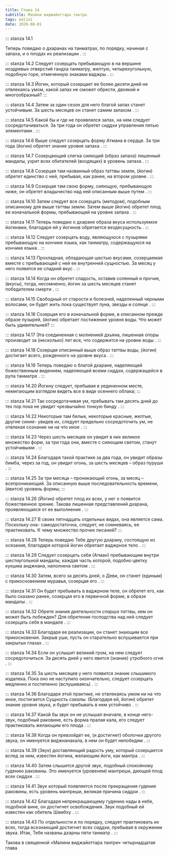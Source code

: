 ```yaml
---
title: Глава 14
subtitle: Малини виджайоттара тантра
tags: malini
date: 2020-08-01
---
```


::: stanza 14.1

Теперь поведаю о дхаранах на танматрах, по порядку, начиная с запаха, и о плодах их реализации .
:::

::: stanza 14.2
Следует созерцать пребывающую в на вершине ноздревых отверстий гандха танматру, желтую, четырехугольную, подобную горе, отмеченную знаками ваджры .
:::

::: stanza 14.3
Йогин, который созерцает ее более десяти дней не отвлекаясь умом,  какой запах не сможет обрести, двоякий и многообразный?
:::

::: stanza 14.4
Затем за один сезон  для него благой запах станет устойчивым. За шесть месяцев он станет самим запахом .
:::

::: stanza 14.5
Какой  бы и где не проявлялся запах, на нем следует сосредотачиваться. За три года  он обретет сиддхи управления пятью элементами .
:::

::: stanza 14.6
Выше следует созерцать форму Атмана в сердце. За три года (йогин) обретет знание уровня запаха .
:::

::: stanza 14.7
Созерцающий слегка сияющий (образ запаха) лишенный мандалы, узрит всех обитателей (входящих) в уровень  запаха .
:::

::: stanza 14.8
Созерцая там названный образ таттвы земли, (йогин) обретет единство с ней, пребывая, как ранее, на  втором уровне .
:::

::: stanza 14.9
Созерцая там свою форму, сияющую, пребывающую ниже,  он обретет владычество над ней описанным выше путем .
:::

::: stanza 14.10
Затем следует все созерцать (методом), подобным описанному для выше таттвы земли. Затем выше (йогин) обретет плод ее изначальной формы, пребывающий на уровне запаха .
:::

::: stanza 14.11
Теперь поведаю о дхаране образа  вкуса используемое йогинами, благодаря ей у йогинов обретается вездесущность .
:::

::: stanza 14.12
Следует созерцать воду, являющуюся с пузырями пребывающую  на кончике языка, как танматру, содержащуюся на кончике языка .
:::

::: stanza 14.13
Прохладная, обладающая шестью вкусами, созерцаемая вместе с пребывающей с ней ее внутренней  сущностью. За месяц у него появятся ее сладкий вкус .
:::

::: stanza 14.14
Когда он обретет сладость, оставив соленный и прочие, (вкусы), тогда,  несомненно, йогин за шесть месяцев станет победителем смерти .
:::

::: stanza 14.15
Свободный от старости и болезней,  наделенный черными волосами, он будет  жить пока существует луна, звезды и солнце .
:::

::: stanza 14.16
Созерцая его в изначальной форме, в описанном прежде образе пузырей, (йогин) обретает постижение уровня воды. Что может быть удивительней?
:::

::: stanza 14.17
Эта соединенная с молненией дхьяна, лишенная опоры производит за (несколько) лет  все, что содержится на уровне воды .
:::

::: stanza 14.18
Созерцая описанный  выше образ таттвы воды,  (йогин) достигает всего, рожденного на уровне вкуса .
:::

::: stanza 14.19
Теперь поведаю о благой дхаране, наделяющей божественным видением, наделяющей всеми сиддхи, содержащейся в рупа танматре .
:::

::: stanza 14.20
Йогину следует, пребывая в уединенном месте, немигающим взглядом видеть все в виде осеннего облака;
:::

::: stanza 14.21
Так сосредотачивая ум, пребывать там десять дней до тех пор пока не увидит чрезвычайно тонкую бинду .
:::

::: stanza 14.22
Некоторые там белые, некоторые красные, желтые, другие синие- увидев их, следует  предельно сосредоточить  ум, не отвлекая сознание ни на что иное .
:::

::: stanza 14.23
Через шесть месяцев он увидит в них великое множество форм,  за три года они, вместе с сияющим светом, станут устойчивыми .
:::

::: stanza 14.24
Благодаря такой практике за два года, он увидит образы бимба, через  за год, он увидит огонь, за шесть месяцев – образ пуруши .
:::

::: stanza 14.25
За три месяца – проникающий огонь,  за месяц – всепроникающий. За описанную выше последовательность времени,  (явится) уровень формы;
:::

::: stanza 14.26
(Йогин) обретет плод их всех, у нег о появится божественное зрение. Такова лишенная представлений дхарана, проявляющаяся от ее выполнения .
:::

::: stanza 14.27
В своих пятнадцать отдельных видах, она является сама. Поскольку она- самодостаточна, следует, не сомневаясь, ее практиковать. К чему множество прочих писаний?
:::

::: stanza 14.28
Теперь поведаю Тебе другую дхарану, состоящую из осязания, благодаря которой йогин обретает ваджрное тело .
:::

::: stanza 14.29
Следует созерцать себя (Атман) пребывающим внутри шестиугольной мандалы, каждая часть которой, подобно цветку кукшма анджнана, наполнена светом .
:::

::: stanza 14.30
Затем, всего за десять дней, о Деви, он станет (единым) с прикосновением муравья, созерцая его .
:::

::: stanza 14.31
Он будет пребывать в ваджрном теле, он обретет его, как было сказано ранее, созерцая его в  первичной форме, в образе мандалы .
:::

::: stanza 14.32
Обретя знания деятельности _спарша таттвы_, кем он может быть побежден? Для обретения господства над ней следует созерцать себя в мандале .
:::

::: stanza 14.33
Благодаря ее реализации, он станет знающим все прикосновения. Закрыв уши, пусть он старательно вслушивается  при закрытых глазах .
:::

::: stanza 14.34
Если он услышит  великий гром, на нем следует сосредоточиться. За десять дней у него явится (знание) утробного огня .
:::

::: stanza 14.35
За шесть месяцев у него появится знание слышимого  издалека. Пока оно не наступило окончательно, следует созерцать медленно и постепенно (вслушиваясь) .
:::

::: stanza 14.36
Благодаря этой практике, не отвлекаясь умом ни на что иное, постигается Сущность _сакалы._ (Благодаря ей, йогин) обретет знание уровня звука, и будет пребывать в нем устойчиво .
:::

::: stanza 14.37
Какой бы звук он не услышал вначале, в конце  него- звук, подобный раковине, есть форма пралая кала, его следует практиковать желающим  его плода .
:::

::: stanza 14.38
Когда он превзойдет ее, (и достигнет) оболочки другого звука, он именуется  виджнанакала, в нем он будет непобедим .
:::

::: stanza 14.39
(Звук) доставляющий радость уму, который созерцается вслед за ним,  известен йогина, желающим йоги, как мантра .
:::

::: stanza 14.40
Затем слышится другой  звук, подобный спокойному гудению раковины. Это именуется (уровенем) мантреши, дающей плод всех сиддхи .
:::

::: stanza 14.41
Звук который появляется после прекращения гудения раковины, есть уровень мантреши, великая причина сиддхи .
:::

::: stanza 14.42
Благодаря непрекращающему гудению  нады в небе, подобной вине, он достигнет освобождения. Звук подобный ей  известен как обитель Шамбху .
:::

::: stanza 14.43
По отдельности и по порядку, следует практиковать их всех, тогда всезнающий достигнет всех сиддхи, пребывая в окружении звука. Итак, Тебе названы  дхарны пяти танматр .
:::


Такова в священной «Малини виджайоттара тантре» четырнадцатая глава    